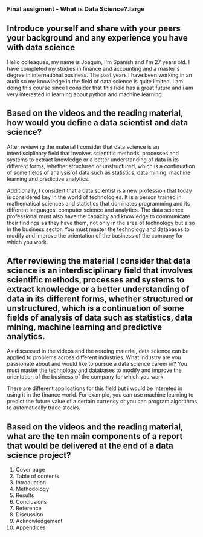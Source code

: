 ### Final assigment - What is Data Science?.large

## Introduce yourself and share with your peers your background and any experience you have with data science

Hello colleagues, my name is Joaquin, I'm Spanish and I'm 27 years old. I have completed my studies in finance and accounting and a master's degree in international business. The past years I have been working in an audit so my knowledge in the field of data science is quite limited.
I am doing this course since I consider that this field has a great future and i am very interested in learning about python and machine learning.

## Based on the videos and the reading material, how would you define a data scientist and data science?

After reviewing  the material I consider that data science is an interdisciplinary field that involves scientific methods, processes and systems to extract knowledge or a better understanding of data in its different forms, whether structured or unstructured,  which is a continuation of some fields of analysis of data such as statistics, data mining, machine learning and predictive analytics.

Additionally, I considert that  a data scientist is a new profession that today is considered key in the world of technologies. It is a person trained in mathematical sciences and statistics that dominates programming and its different languages, computer science and analytics.
The data science professional must also have the capacity and knowledge to communicate their findings as they have them, not only in the area of technology but also in the business sector. You must master the technology and databases to modify and improve the orientation of the business of the company for which you work.

## After reviewing  the material I consider that data science is an interdisciplinary field that involves scientific methods, processes and systems to extract knowledge or a better understanding of data in its different forms, whether structured or unstructured,  which is a continuation of some fields of analysis of data such as statistics, data mining, machine learning and predictive analytics.

As discussed in the videos and the reading material, data science can be applied to problems across different industries. What industry are you passionate about and would like to pursue a data science career in?  You must master the technology and databases to modify and improve the orientation of the business of the company for which you work.

There are different applications for this field but i would be intereted in using it in the finance world. For example, you can use machine learning to predict the future value of a certain currency or you can program algorithms to automatically trade stocks.

## Based on the videos and the reading material, what are the ten main components of a report that would be delivered at the end of a data science project?

1. Cover page
2. Table of contents
3. Introduction
4. Methodology
5. Results
6. Conclusions
7. Reference
8. Discussion
9. Acknowledgement
10. Appendices
